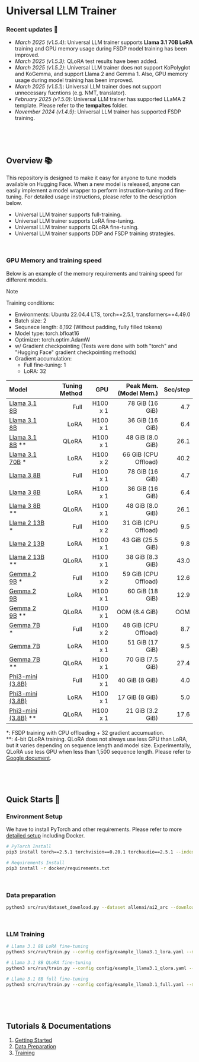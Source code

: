 # Universal LLM Trainer


### Recent updates 📣
* *March 2025 (v1.5.4)*: Universal LLM trainer supports **Llama 3.1 70B LoRA** training and GPU memory usage during FSDP model training has been improved.
* *March 2025 (v1.5.3)*: QLoRA test results have been added.
* *March 2025 (v1.5.2)*: Universal LLM trainer does not support KoPolyglot and KoGemma, and support Llama 2 and Gemma 1. Also, GPU memory usage during model training has been improved.
* *March 2025 (v1.5.1)*: Universal LLM trainer does not support unnecessary fucntions (e.g. NMT, translator).
* *February 2025 (v1.5.0)*: Universal LLM trainer has supported LLaMA 2 template. Please refer to the **tempaltes** folder.
* *November 2024 (v1.4.9)*: Universal LLM trainer has supported FSDP training.

&nbsp;

&nbsp;



## Overview 📚
This repository is designed to make it easy for anyone to tune models available on Hugging Face.
When a new model is released, anyone can easily implement a model wrapper to perform instruction-tuning and fine-tuning.
For detailed usage instructions, please refer to the description below.
* Universal LLM trainer supports full-training.
* Universal LLM trainer supports LoRA fine-tuning.
* Universal LLM trainer supports QLoRA fine-tuning.
* Universal LLM trainer supports DDP and FSDP training strategies.

&nbsp;


### GPU Memory and training speed
Below is an example of the memory requirements and training speed for different models.

> [!NOTE]
> Training conditions: 
> - Environments: Ubuntu 22.04.4 LTS, torch==2.5.1, transformers==4.49.0
> - Batch size: 2
> - Sequnece length: 8,192 (Without padding, fully filled tokens)
> - Model type: torch.bfloat16
> - Optimizer: torch.optim.AdamW
> - w/ Gradient checkpointing (Tests were done with both "torch" and "Hugging Face" gradient checkpointing methods)
> - Gradient accumulation: 
>   - Full fine-tuning: 1
>   - LoRA: 32

| Model | Tuning Method | GPU | Peak Mem. (Model Mem.) | Sec/step |
|:- |-:|-:|-:|-:|
| [Llama 3.1 8B](config/llm_llama3.1_full.yaml)                 | Full   | H100 x 1  | 78 GiB (16 GiB)       | 4.7    |
| [Llama 3.1 8B](config/llm_llama3.1_lora.yaml)                 | LoRA   | H100 x 1  | 36 GiB (16 GiB)       | 6.4    |
| [Llama 3.1 8B](config/llm_llama3.1_qlora.yaml) **             | QLoRA  | H100 x 1  | 48 GiB (8.0 GiB)      | 26.1   |
| [Llama 3.1 70B](config/llm_llama3.1_70B_lora_fsdp.yaml) *     | LoRA   | H100 x 2  | 66 GiB (CPU Offload)  | 40.2   |
| [Llama 3 8B](config/llm_llama3_full.yaml)                     | Full   | H100 x 1  | 78 GiB (16 GiB)       | 4.7    |
| [Llama 3 8B](config/llm_llama3_lora.yaml)                     | LoRA   | H100 x 1  | 36 GiB (16 GiB)       | 6.4    |
| [Llama 3 8B](config/llm_llama3_qlora.yaml) **                 | QLoRA  | H100 x 1  | 48 GiB (8.0 GiB)      | 26.1   |
| [Llama 2 13B](config/llm_llama2_full_fsdp.yaml) *             | Full   | H100 x 2  | 31 GiB (CPU Offload)  | 9.5    |  
| [Llama 2 13B](config/llm_llama2_lora.yaml)                    | LoRA   | H100 x 1  | 43 GiB (25.5 GiB)     | 9.8    |
| [Llama 2 13B](config/llm_llama2_qlora.yaml) **                | QLoRA  | H100 x 1  | 38 GiB (8.3 GiB)      | 43.0   |
| [Gemma 2 9B](config/llm_gemma2_full_fsdp.yaml) *              | Full   | H100 x 2  | 59 GiB (CPU Offload)  | 12.6   |
| [Gemma 2 9B](config/llm_gemma2_lora.yaml)                     | LoRA   | H100 x 1  | 60 GiB (18 GiB)       | 12.9   |
| [Gemma 2 9B](config/llm_gemma2_qlora.yaml) **                 | QLoRA  | H100 x 1  | OOM (8.4 GiB)         | OOM    |
| [Gemma 7B](config/llm_gemma_full_fsdp.yaml) *                 | Full   | H100 x 2  | 48 GiB (CPU Offload)  | 8.7    |   
| [Gemma 7B](config/llm_gemma_lora.yaml)                        | LoRA   | H100 x 1  | 51 GiB (17 GiB)       | 9.5    |
| [Gemma 7B](config/llm_gemma_qlora.yaml) **                    | QLoRA  | H100 x 1  | 70 GiB (7.5 GiB)      | 27.4   |
| [Phi3-mini (3.8B)](config/llm_phi3_full.yaml)                 | Full   | H100 x 1  | 40 GiB (8 GiB)        | 4.0    |
| [Phi3-mini (3.8B)](config/llm_phi3_lora.yaml)                 | LoRA   | H100 x 1  | 17 GiB (8 GiB)        | 5.0    |
| [Phi3-mini (3.8B)](config/llm_phi3_qlora.yaml) **             | QLoRA  | H100 x 1  | 21 GiB (3.2 GiB)      | 17.6   |

*: FSDP training with CPU offloading + 32 gradient accumuation.<br>
**: 4-bit QLoRA training. QLoRA does not always use less GPU than LoRA, but it varies depending on sequence length and model size. Experimentally, QLoRA use less GPU when less than 1,500 sequence length. Please refer to [Google document](https://cloud.google.com/vertex-ai/generative-ai/docs/model-garden/lora-qlora).

&nbsp;

&nbsp;

## Quick Starts 🚀
### Environment Setup
We have to install PyTorch and other requirements. Please refer to more [detailed setup](./docs/1_getting_started.md) including Docker.
```bash
# PyTorch Install
pip3 install torch==2.5.1 torchvision==0.20.1 torchaudio==2.5.1 --index-url https://download.pytorch.org/whl/cu124

# Requirements Install
pip3 install -r docker/requirements.txt
```

&nbsp;

### Data preparation
```bash
python3 src/run/dataset_download.py --dataset allenai/ai2_arc --download_path data_examples
```

&nbsp;

### LLM Training
```bash
# Llama 3.1 8B LoRA fine-tuning
python3 src/run/train.py --config config/example_llama3.1_lora.yaml --mode train

# Llama 3.1 8B QLoRA fine-tuning
python3 src/run/train.py --config config/example_llama3.1_qlora.yaml --mode train

# Llama 3.1 8B full fine-tuning
python3 src/run/train.py --config config/example_llama3.1_full.yaml --mode train
```

&nbsp;

&nbsp;

<!-- ## Repository Structure
This repository is structured as follows.
```
├── config
│   └── *.yaml
├── config_lora
│   └── *.yaml
│
├── data
│   └── ${DATA_NAME}
│       └── ${DATA_NAME}.pkl
│
├── demo
│   ├── front
│   │   └── design
│   └── server.py
│
├── docker
│   ├── Dockerfile
│   └── requirements.txt
│
├── src
│   ├── data_collection             # Datasets wrappers
│   ├── models                      # Model wrappers
│   ├── run
│   │   ├── chat.py                 # The entry point of simple chat demo for trained LLM model
│   │   ├── train_deepspeed.py      # The entry point of deepspeed LLM training
│   │   ├── train.py                # The entry point of LLM training
│   │   └── validation.py           # The entry point of evaluation of trained LLM model
│   ├── task
│   ├── tools
│   │   ...
│   │   └── tokenizers              # LLM tokenizer wrappers
│   ├── trainer
│   │   ├── build.py
│   │   ├── trainer_deepspeed.py    # Deepspeed training trainer
│   │   └── trainer.py              # Training trainer
│   └── utils
│
└── templates                       # LLM instruction templates
```
<br><br> -->

## Tutorials & Documentations
1. [Getting Started](./docs/1_getting_started.md)
2. [Data Preparation](./docs/2_data_preparation.md)
3. [Training](./docs/3_training.md)
